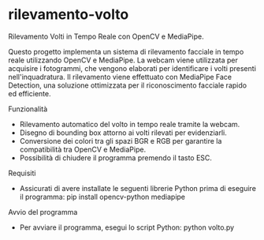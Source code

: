# rilevamento-volto
Rilevamento Volti in Tempo Reale con OpenCV e MediaPipe.

Questo progetto implementa un sistema di rilevamento facciale in tempo reale utilizzando OpenCV e MediaPipe. La webcam viene utilizzata per acquisire i fotogrammi, che vengono elaborati per identificare i volti presenti nell'inquadratura. Il rilevamento viene effettuato con MediaPipe Face Detection, una soluzione ottimizzata per il riconoscimento facciale rapido ed efficiente.

Funzionalità
- Rilevamento automatico del volto in tempo reale tramite la webcam.
- Disegno di bounding box attorno ai volti rilevati per evidenziarli.
- Conversione dei colori tra gli spazi BGR e RGB per garantire la compatibilità tra OpenCV e
  MediaPipe.
- Possibilità di chiudere il programma premendo il tasto ESC.

Requisiti
- Assicurati di avere installate le seguenti librerie Python prima di eseguire il programma:
  pip install opencv-python mediapipe

Avvio del programma
- Per avviare il programma, esegui lo script Python:
  python volto.py

